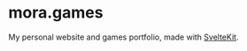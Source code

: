 # mora.games

My personal website and games portfolio, made with [SvelteKit](https://kit.svelte.dev).